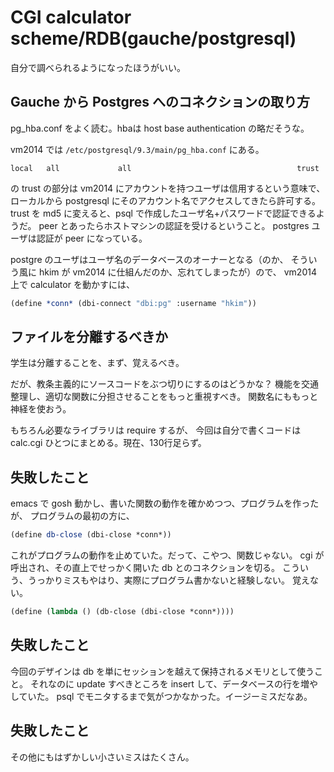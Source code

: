 # CGI calculator scheme/RDB(gauche/postgresql)

自分で調べられるようになったほうがいい。

## Gauche から Postgres へのコネクションの取り方

pg_hba.conf をよく読む。hbaは host base authentication の略だそうな。

vm2014 では `/etc/postgresql/9.3/main/pg_hba.conf` にある。

```
local   all             all                                     trust
```

の trust の部分は vm2014 にアカウントを持つユーザは信用するという意味で、
ローカルから postgresql にそのアカウント名でアクセスしてきたら許可する。
trust を md5 に変えると、psql で作成したユーザ名+パスワードで認証できるようだ。
peer とあったらホストマシンの認証を受けるということ。
postgres ユーザは認証が peer になっている。

postgre のユーザはユーザ名のデータベースのオーナーとなる（のか、
そういう風に hkim が vm2014 に仕組んだのか、忘れてしまったが）ので、
vm2014 上で calculator を動かすには、

```scheme
(define *conn* (dbi-connect "dbi:pg" :username "hkim"))
```

## ファイルを分離するべきか

学生は分離することを、まず、覚えるべき。

だが、教条主義的にソースコードをぶつ切りにするのはどうかな？
機能を交通整理し、適切な関数に分担させることをもっと重視すべき。
関数名にももっと神経を使おう。

もちろん必要なライブラリは require するが、
今回は自分で書くコードは calc.cgi ひとつにまとめる。現在、130行足らず。

## 失敗したこと

emacs で gosh 動かし、書いた関数の動作を確かめつつ、プログラムを作ったが、
プログラムの最初の方に、

```scheme
(define db-close (dbi-close *conn*))
```

これがプログラムの動作を止めていた。だって、こやつ、関数じゃない。
cgi が呼出され、その直上でせっかく開いた db とのコネクションを切る。
こういう、うっかりミスもやはり、実際にプログラム書かないと経験しない。
覚えない。

```scheme
(define (lambda () (db-close (dbi-close *conn*))))
```

## 失敗したこと

今回のデザインは db を単にセッションを越えて保持されるメモリとして使うこと。
それなのに update すべきところを insert して、データベースの行を増やしていた。
psql でモニタするまで気がつかなかった。イージーミスだなあ。

## 失敗したこと

その他にもはずかしい小さいミスはたくさん。


